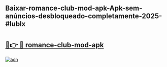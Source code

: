 ## Baixar-romance-club-mod-apk-Apk-sem-anúncios-desbloqueado-completamente-2025-#lublx

# <h2><a href="https://ainizakaria.my?title=romance-club-mod-apk&ref=20M">🔗👉 🔴 romance-club-mod-apk</a></h2>

[![acn](https://github.com/user-attachments/assets/0f9c940e-d8b0-45ae-aac7-cd30a18b3e1c)](https://ainizakaria.my?title=romance-club-mod-apk&ref=20M)

